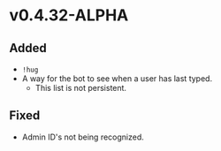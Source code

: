 # v0.4.32-ALPHA

## Added
- `!hug`
- A way for the bot to see when a user has last typed.
  - This list is not persistent.

## Fixed
- Admin ID's not being recognized.